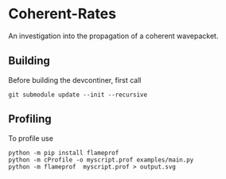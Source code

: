 # Coherent-Rates

An investigation into the propagation of a coherent wavepacket.

## Building

Before building the devcontiner, first call

```
git submodule update --init --recursive
```

## Profiling

To profile use

```
python -m pip install flameprof
python -m cProfile -o myscript.prof examples/main.py
python -m flameprof  myscript.prof > output.svg
```
